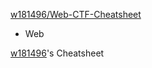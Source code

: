 [w181496/Web-CTF-Cheatsheet](https://github.com/w181496/Web-CTF-Cheatsheet)
* Web

[w181496](https://github.com/w181496)'s Cheatsheet
